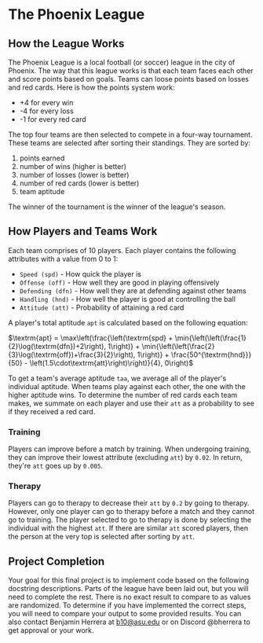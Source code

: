 #  The Phoenix League

## How the League Works

The Phoenix League is a local football (or soccer) league in the city of 
Phoenix. The way that this league works is that each team faces each other 
and score points based on goals. Teams can loose points based on losses and 
red cards. Here is how the points system work:
* +4 for every win
* -4 for every loss
* -1 for every red card

The top four teams are then selected to compete in a four-way tournament. These teams are selected after sorting their standings. They are sorted by:
1. points earned
2. number of wins (higher is better)
3. number of losses (lower is better)
4. number of red cards (lower is better) 
5. team aptitude

The winner of the tournament is the winner of the league's season. 

## How Players and Teams Work

Each team comprises of 10 players. Each player contains the following
attributes with a value from 0 to 1:
* `Speed (spd)` - How quick the player is
* `Offense (off)` - How well they are good in playing offensively
* `Defending (dfn)` - How well they are at defending against other teams
* `Handling (hnd)` - How well the player is good at controlling the ball
* `Attitude (att)` - Probability of attaining a red card

A player's total aptitude `apt` is calculated based on the following equation:

$\textrm{apt} = \max\left(\frac{\left(\textrm{spd} + \min{\left(\left(\frac{1}{2}\log(\textrm{dfn})+2\right), 1\right)} + \min{\left(\left(\frac{2}{3}\log(\textrm{off})+\frac{3}{2}\right), 1\right)} + \frac{50^{\textrm{hnd}}}{50} - \left(1.5\cdot\textrm{att}\right)\right)}{4}, 0\right)$

To get a team's average aptitude `taa`, we average all of the player's individual 
aptitude. When teams play against each other, the one with the higher aptitude 
wins. To determine the number of red cards each team makes, we summate on each 
player and use their `att` as a probability to see if they received a red card.

### Training
Players can improve before a match by training. When undergoing training, they
can improve their lowest attribute (excluding `att`) by `0.02`. In return, they're
`att` goes up by `0.005`. 

### Therapy
Players can go to therapy to decrease their `att` by `0.2` by going to therapy.
However, only one player can go to therapy before a match and they cannot go to
training. The player selected to go to therapy is done by selecting the individual
with the highest `att`. If there are similar `att` scored players, then the person
at the very top is selected after sorting by `att`. 

## Project Completion
Your goal for this final project is to implement code based on the following 
docstring descriptions. Parts of the league have been laid out, but you will
need to complete the rest. There is no exact result to compare to as values
are randomized. To determine if you have implemented the correct steps, you 
will need to compare your output to some provided results. You can also contact
Benjamin Herrera at b10@asu.edu or on Discord @bherrera to get approval
or your work. 